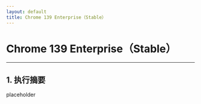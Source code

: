 ```yaml
---
layout: default
title: Chrome 139 Enterprise（Stable）
---
```


# Chrome 139 Enterprise（Stable）

---

## 1. 执行摘要

placeholder
